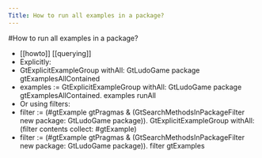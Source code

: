 ---Title: How to run all examples in a package?---#How to run all examples in a package?- [[howto]] [[querying]]- Explicitly:- GtExplicitExampleGroup withAll:	GtLudoGame package gtExamplesAllContained- examples := GtExplicitExampleGroup 
	withAll: GtLudoGame package gtExamplesAllContained.
examples runAll- Or using filters:- filter := (#gtExample gtPragmas
& (GtSearchMethodsInPackageFilter new package: GtLudoGame package)).
GtExplicitExampleGroup withAll: (filter contents collect: #gtExample)- filter := (#gtExample gtPragmas
& (GtSearchMethodsInPackageFilter new package: GtLudoGame package)).filter gtExamples